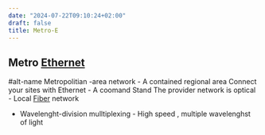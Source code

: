 ```yaml
---
date: "2024-07-22T09:10:24+02:00"
draft: false
title: Metro-E
---
```


## Metro [Ethernet](/Notes/posts/Network/Ref_OSI/Ethernet)

#alt-name Metropolitian -area network - A contained regional area
Connect your sites with Ethernet - A coomand Stand The provider network
is optical - Local [Fiber](/Notes/posts/Network/Phisicall/Fiber) network
- Wavelenght-division mulltiplexing - High speed , multiple wavelenghst
of light
